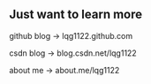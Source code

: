 

## Just want to learn more


  github blog -> lqg1122.github.com

  csdn blog   -> blog.csdn.net/lqg1122

  about me    -> about.me/lqg1122